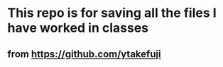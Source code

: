 # This repo is for saving all the files I have worked in classes
## from https://github.com/ytakefuji
